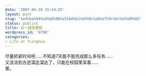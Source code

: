 ```yaml
---
date: '2007-04-28 15:54:25'
layout: post
slug: '%e4%ba%94%e4%b8%80%e5%b0%b1%e5%9c%a8%e7%9c%bc%e5%89%8d'
status: publish
title: 五一就在眼前
wordpress_id: '9798'
categories:
- Life at Tsinghua
---
```


尽量抓紧时间吧……不知道7天能不能完成那么多任务……  
又没法到古迹溜达溜达了，只能在校园里呆着……  
累。  

